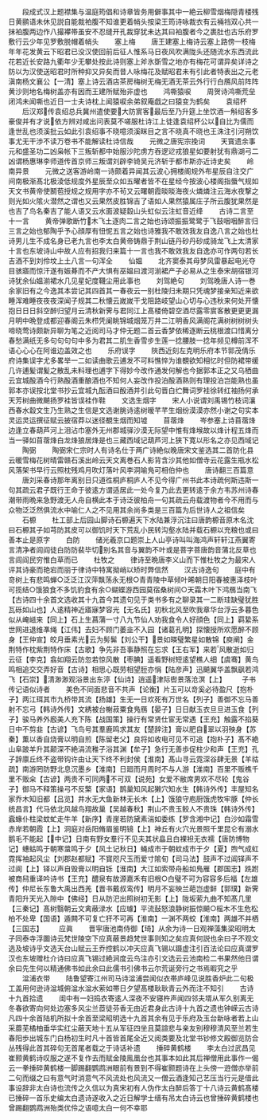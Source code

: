 <!-- { "loadSidebar": true } -->
　　段成式汉上题襟集与温庭筠倡和诗章皆务用僻事其中一絶云柳雪烟梅隠青楼残日黄鹂语未休见説自能裁袙腹不知谁更着帩头按梁王筠诗咏裁衣有云裲裆双心共一抹袙腹两边作八撮襻帯虽安不忍缝开孔裁穿犹未达其曰袙腹者今之裹肚也古乐府罗敷行云少年见罗敷脱帽着帩头
　　塞上梅
　　唐王建塞上梅诗云塞上路傍一枝梅年年花发黄云下昭君已没汉使回前后征人惟系马日夜风吹满陇头还随流水东西流此花若近长安路九衢年少无攀处按此诗则塞上斧氷斲雪之地亦有梅花可谓异矣详诗之防以为汉使送昭君时所种抑又异矣而昔人咏梅花及赋昭君未有引此者特表出之元老滇南杨文襄公【一清】塞上诗云酒店茶房梅树无梅无酒无茶云外行行白鴈风前阵阵黄沙则地名梅树盖亦有因而王建所赋殆非虚也
　　鸿嘶猿唳
　　周贺诗鸿嘶荒垒闭鸿未闻嘶也近日一士夫诗枕上闻猿唳余弟叙庵戯之曰猿变为鹤矣
　　袁绍杯
　　后汉郑传袁绍总兵冀州遣使要大防賔客最后至乃升筵上坐饮酒一斛绍客多豪俊并有才说依方辨对咸出问表莫不嗟服杜诗江上徒逢袁绍杯公以自比为儒而逢世乱也须溪批云如此引袁绍事不晓噫须溪眯目之言不晓真不晓也王洙注引河朔饮事尤无干渉不读万卷书不能解读杜诗信哉
　　元微之唐宪宗挽词
　　天寳遗余事元和盛圣功二凶枭帐下三叛斩都中始服沙陀虏方吞逻逤戎狼星如要射犹有鼎湖弓二凶谓杨惠琳李师道传首京师三叛谓刘辟李锜吴元济斩于都市斯亦近诗史矣
　　岭南异景
　　元微之送客游岭南一诗颇着异闻其云波心拥楼阁规外布星辰自注交广间南极渐髙北极淩低规度外星辰至众如五曜者皆不在星经今按波心楼阁指蜃气规如天文书黄帝使鬭苞授规之规用字亦不茍又云曙朝霞晱晱海夜火燐燐注云海水夜撃之则光如火隂火潜然之谓也又云果然皮胜锦吉了语如人果然猿属庄子所云腹犹果然是也吉了鸟名秦吉了能人语又云水面波疑縠山头虹似云注虹音近绛
　　古诗二言至十一言
　　黄帝弹歌断竹木飞土逐肉二言之始也诗颂振振鹭鹭于飞鼓咽咽醉言归三言之始也郁陶乎予心顔厚有忸怩五言之始也诗雅我不敢效我友自逸八言之始也杜诗男儿生不成名身已老九言也李太白黄帝铸鼎于荆山链丹砂丹砂成骑龙飞上太清家十言也东坡诗山中故人应有招我归来篇十一言也我不敢效我友自逸亦可作两句若长吉酒不到刘伶坟上土八言一句浑全
　　仙媪
　　北齐窦泰其母梦风雷暴起电光夺目骇寤而惊汗遂有娠朞而不产大惧有巫媪曰渡河湔裙产子必易从之生泰宋胡宿银河诗犹余仙媪湔裙水几见星妃度韈尘用此事也
　　刘驾絶句
　　刘驾晚唐人诗一巻余家旧有之今逸其本尝记其四首其一春夜云一别杜陵归未期只凭魂梦接亲知近来欲睡浑难睡夜夜夜深闻子规其二秋懐云嵗嵗干戈阻路岐望山心切与心违秋来何处开懐抱日日日斜空醉归望月云清秋新霁与君同江上髙楼倚碧空酒尽露零賔客散更更更漏月明中晩登成都迎春阁云朱栉凭阑眺锦城烟笼万井二江明香风满阁花满树树树树头啼晓莺诗颇新异聊为笔之近阅司马才仲无题二首云香梦依稀逐断云桃根渡口惜离分春愁满纸无多句句句句中多为君其二肌生香雪步生莲一捻腰肢一捻年频见樽前浑不语心心心在阿谁边盖效之也
　　乐府误字
　　陜西近刻左克明乐府本节郭茂倩乐府诗集误字尤多畧举一二如读曲歌云逋发不可料憔悴为谁覩欲知相忆时但防裙带缓几许逋髪谓髪之散乱未料理也逋字下得妙今改作通发何解也今据郭本正之又乌栖曲云宜城酘酒今行熟酘酒重酿酒也不知何人妄改作投泊酘酒熟则有理投泊岂能熟也虽郭本亦误按北堂书抄云宜城九酝酒曰酘酒并引此句晋白纻舞词罗袿徐转红袖扬何承天芳树曲微飇扬罗袿皆误袿作鞋
　　文选生烟字
　　宋人小说谓刘禹锡竹枝词瀼西春水縠文生乃生熟之生信是文选谢朓诗逺树暧芊芊生烟纷漠漠亦然小谢之句实本灵运灵运撰征赋云披宿莽以迷径覩生烟而知墟
　　苜蓿烽
　　岑参塞上诗苜蓿烽边逢立春葫芦河上泪沾巾塞外无州郡城驿沙漠无际望中惟有烽堠故以烽计程五烽而当一驿如苜蓿烽白龙烽狼居烽是也三藏西域记葫芦河上狭下寛以形名之亦见西域记
　　陶弼
　　陶弼宋仁宗时人有诗名仕于两广诗絶似晚唐宋文鉴选其二首防化县云暖雪梅花树晴雷赣石溪出岭云天文离巻石人影背含沙其他如僧寺云花露生瓶水松风落架书早行云照枕残鸡月吹灯落叶风李洞喻鳬可相伯仲也
　　唐诗翻三百篇意
　　唐刘采春诗那年离别日只道徃桐庐桐庐人不见今得广州书此本诗疏何斯违斯一句其疏云君子既行王命于彼逺方谓适居此一处今复乃此去更转逺于余方韦苏州诗春潮带雨晩来急野渡无人舟自横此本于诗泛彼柏舟一句其疏云舟载渡物者今不用而与众物泛泛然俱流水中喻仁人之不见用其余尚多类是三百篇为后世诗人之祖信矣
　　石榞
　　杜工部上后园山脚诗石榞遍天下水陆兼浮沉注曰唐韵榞音原木名沈曰石榞其子如芎防其皮可以御饥时天下荒乱小民转沟壑水陆并载石榞以充粮也或曰善本止是原字
　　白防
　　储光羲京口题崇上人山亭诗叫叫海鸿声轩轩江燕翼寄言清净者闾阎徒白防防裴毕切别名其音与翼韵不叶或是菩字菩唐韵音蒲北反草也言闾阎民穷惟白草而已
　　杜牧之
　　律诗至晩唐李义山而下惟杜牧之为最宋人评其诗豪而艳宕而丽于律诗中特寓拗峭以矫时弊信然
　　汉古诗逸句
　　庭中有竒树上有悲鸣蝉○泛泛江汉萍飘荡永无根○青青陵中草倾叶晞朝日阳春被惠泽枝叶可揽结○饿狼食不多饥豹食有余○蝴蝶游西园莫宿桑树间○天霜木叶下鸿鴈当南飞【古诗四十余首文选收其十九首今其遗句见于类书多有之聊录其一二断珪缺璧犹胜瓦砾如山也】人逺精神近寤寐梦容光【无名氏】初秋北风至吹我章华台浮云多暮色似从崦嵫来【同上】石上生菖蒲一寸八九节仙人劝我食令人好顔色【同上】羁絷系世网进退维凖绳【江伟】去妇不顾门萎韭不入园【诸葛孔明】探懐授所欢愿醉不顾身【王仲宣】皎月垂素光云为髣髴【刘公干】景如暎璧繁星如散锦【庾阐】金荆特作枕紫荆特作床【古歌】争先非吾事静照在忘求【王右军】来若风散逝如归云征【李克】翕如翔云防忽若惊风散【枣腆】遥看野树短逺望樵人细【虞骞】黄鸟鸣相追交交弄好音【古诗】相思心既劳相望脰亦悁【陆彦声】迅飇翼华盖飘飖若鸿飞【石崇】清渺渺观浴景出东渟【仙诗】逍遥津际辔景落沧溟【上】
　　子书传记语似诗者
　　美色不同面悲音不共声【论衡】片玉可以竒奚必待盈尺【抱朴子】两江珥其市九桥带其流【扬雄】生无一日欢死有万世名【列子】善御不忘马善射不忘弓【韩诗外传】文綉被台榭菽粟食鳬鴈【晏子】日日献玉衣旦旦进玉食【列子】骏马养外廏美人充下陈【战国策】操行有常贤仕宦无常遇【王充】触露不掐葵日中不剪韭【古谚】飞鸟号其羣鹿鸣求其友【楚辞注】膏以肥自翠以羽殃身【苏秦】薫以香自烧膏以明自煎【陈留老父】良将如收电可见不可追【抱朴子】髙不絶山阜跛羊升其颠深不絶涓流稚子浴其渊【牟子】急行无善歩促柱少和声【王充】孔子辞廪丘终不盗带钩许由让天下终不利封侯【淮南】髙山寻云霓深谷肆无景【羊祜疏】南游罔防野北息沉墨乡【淮南】日廻而月周时不与人游【淮南】百里不贩樵千里不贩籴【古谚】两贵不可同两不可双【说苑】女爱不敝席男欢不尽轮【鬼谷子】御马不释策操弓不反檠【家语】鹊巢知风起獭穴知水生【韩诗外传】丰屋知名家乔木知旧都【吕览】井水无大鱼新林无长木【上】饿狼守庖厨饿虎牧牢豚【仲长统昌言】代马依北风越鸟翔故巢【吴越春秋】荆山不贵玉鲛人不贵珠【韩诗外传】蠧蝝仆柱梁蚊虻走牛羊【新序】青崖若防黛素湍如委练【罗含湘中记】白沙如霜雪赤岸若朝霞【上】洞庭对岳阳脩眉鉴明镜【上】神丘有火穴光景照千里昆仑有溺水鹅毛不能起【中记】日南有野女羣行不见夫其状皛且白裸袒无衣襦【唐防博物记】蟪蛄鸣于朝寒螀鸣于夕【风土记秋日】蝇成市于朝蚊成市于夕【夏】煦气成虹霓挥袖起风尘【刘郡赵都赋】不寳咫尺玉而爱寸隂旬【司马法】鼓声不过阊铎声不过阆【上】铎以声自毁膏以明自铄【淮南】大江如索带舟船如鳬雁【郡国志】跣跗被商舄重译吟诗书【王充】醴泉有故源嘉禾有旧根○白璧不可为容容多后福【左雄传】仲尼长东鲁大禹出西羌【晋书戴叔鸾传】明月不妄映兰葩岂虚鲜【郭璞】新霁青阳升天光入隙中【佛经】日从防汜出照树初无影【上】陇坂萦九曲不知髙几里【三秦记】髙树翳朝云文禽蔽渌水【应璩】平流鼔怒浪静树振惊飇○榣木不生危松柏不处卑【国语】遁闗不可复亡犴不可再【淮南】一渊不两蛟【淮南】两雄不并栖【三国志】
　　应眞
　　晋寜唐池南侍御【琦】从余为诗一日观禅藻集梁昭明太子同泰寺浮圗诗云梵世陵空下应真蔽景趋梵世事则知之矣应真何説也余曰子不观文选及坡诗乎文选天台山赋云王乔控鹤以冲天应真飞锡以蹑虚注引百法论曰应真谓罗汉也东坡赠杜介诗曰应真飞锡过絶涧度云鸟注亦引文选云云池南检二书果然他日谓余曰先生何以精通佛书如此余曰此儒书引佛书云尔荒诞旁行之书焉暇究之乎
　　湓浦衣带
　　陆鲁望寄江州司马诗湓浦尝闻似衣帯庐峰见说胜香炉此二句极工盖用何逊诗湓城俯湓水湓水萦如帯日夕望髙楼耿耿青云外而注不知引
　　古诗十九首拾遗
　　闺中有一妇捣衣寄逺人深夜不安寝杵声闻四邻夫壻从军久别离无冬春欲寄向何处边塞多风尘兰茝徒芬香无由近君身此古诗十九首之遗也钟嵘云古诗凡四十余首陆机所拟十余首至梁昭明选十九首其余有见于乐府及玉台新咏者若上山采蘼芜橘柚垂华实红尘蔽天地十五从军征四坐且莫諠悲与亲友别穆穆清风至兰若生春阳歩出城东门白杨初生时凡十首皆首尾全近又阅类要及北堂书钞修文殿御览防合丛残得此首其碎句无首尾者载之于诗话补遗
　　捶碎黄鹤楼
　　李太白过武昌见崔颢黄鹤诗叹服之遂不复作去而赋金陵鳯凰台也其事本如此其后禅僧用此事作一偈云一拳捶碎黄鹤楼一脚踢翻鹦鹉洲眼前有景到不得崔颢题诗在上头傍一逰僧亦举前二句而缀之曰有意气时消意气不风流处也风流又一僧云酒逢知己艺压当行元是借此事设辞非太白诗也流传之久信以为真宋初有人伪作太白醉后答丁十八诗云黄鹤髙楼已捶碎一首乐史编太白遗诗遂收入之近日解学士缙有吊太白诗云也曾捶碎黄鹤楼也曾踢翻鹦鹉洲殆类优伶之语噫太白一何不幸耶







